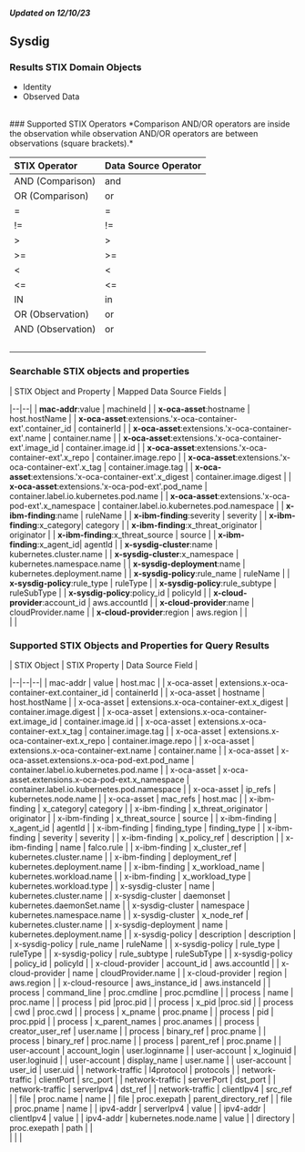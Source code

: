 ##### Updated on 12/10/23
## Sysdig
### Results STIX Domain Objects
* Identity
* Observed Data
<br>
### Supported STIX Operators
*Comparison AND/OR operators are inside the observation while observation AND/OR operators are between observations (square brackets).*

| STIX Operator     | Data Source Operator |
|:------------------|----------------------|
| AND (Comparison)  | and                  |
| OR (Comparison)   | or                   |
| =                 | =                    |
| !=                | !=                   |
| >                 | >                    |
| >=                | >=                   |
| <                 | <                    |
| <=                | <=                   |
| IN                | in                   |
| OR (Observation)  | or                   |
| AND (Observation) | or                   |
| <br>              |                      |
### Searchable STIX objects and properties
| STIX Object and Property | Mapped Data Source Fields |

|--|--|
| **mac-addr**:value | machineId |
| **x-oca-asset**:hostname | host.hostName |
| **x-oca-asset**:extensions.'x-oca-container-ext'.container_id | containerId |
| **x-oca-asset**:extensions.'x-oca-container-ext'.name | container.name |
| **x-oca-asset**:extensions.'x-oca-container-ext'.image_id | container.image.id |
| **x-oca-asset**:extensions.'x-oca-container-ext'.x_repo | container.image.repo |
| **x-oca-asset**:extensions.'x-oca-container-ext'.x_tag | container.image.tag |
| **x-oca-asset**:extensions.'x-oca-container-ext'.x_digest | container.image.digest |
| **x-oca-asset**:extensions.'x-oca-pod-ext'.pod_name | container.label.io.kubernetes.pod.name |
| **x-oca-asset**:extensions.'x-oca-pod-ext'.x_namespace | container.label.io.kubernetes.pod.namespace |
| **x-ibm-finding**:name | ruleName |
| **x-ibm-finding**:severity | severity |
| **x-ibm-finding**:x_category| category |
| **x-ibm-finding**:x_threat_originator | originator |
| **x-ibm-finding**:x_threat_source | source |
| **x-ibm-finding**:x_agent_id| agentId |
| **x-sysdig-cluster**:name | kubernetes.cluster.name |
| **x-sysdig-cluster**:x_namespace | kubernetes.namespace.name |
| **x-sysdig-deployment**:name | kubernetes.deployment.name |
| **x-sysdig-policy**:rule_name | ruleName |
| **x-sysdig-policy**:rule_type | ruleType |
| **x-sysdig-policy**:rule_subtype | ruleSubType |
| **x-sysdig-policy**:policy_id | policyId |
| **x-cloud-provider**:account_id | aws.accountId |
| **x-cloud-provider**:name | cloudProvider.name |
| **x-cloud-provider**:region | aws.region |
| <br> | |
### Supported STIX Objects and Properties for Query Results
| STIX Object | STIX Property | Data Source Field |

|--|--|--|
| mac-addr | value | host.mac |
| x-oca-asset | extensions.x-oca-container-ext.container_id | containerId |
| x-oca-asset | hostname | host.hostName |
| x-oca-asset | extensions.x-oca-container-ext.x_digest | container.image.digest |
| x-oca-asset | extensions.x-oca-container-ext.image_id | container.image.id |
| x-oca-asset | extensions.x-oca-container-ext.x_tag | container.image.tag |
| x-oca-asset | extensions.x-oca-container-ext.x_repo | container.image.repo |
| x-oca-asset | extensions.x-oca-container-ext.name | container.name |
| x-oca-asset | x-oca-asset.extensions.x-oca-pod-ext.pod_name | container.label.io.kubernetes.pod.name |
| x-oca-asset | x-oca-asset.extensions.x-oca-pod-ext.x_namespace | container.label.io.kubernetes.pod.namespace |
| x-oca-asset | ip_refs | kubernetes.node.name |
| x-oca-asset | mac_refs | host.mac |
| x-ibm-finding | x_category| category |
| x-ibm-finding | x_threat_originator | originator |
| x-ibm-finding | x_threat_source | source |
| x-ibm-finding | x_agent_id | agentId |
| x-ibm-finding | finding_type | finding_type |
| x-ibm-finding | severity | severity |
| x-ibm-finding | x_policy_ref | description |
| x-ibm-finding | name | falco.rule |
| x-ibm-finding | x_cluster_ref | kubernetes.cluster.name |
| x-ibm-finding | deployment_ref | kubernetes.deployment.name |
| x-ibm-finding | x_workload_name | kubernetes.workload.name |
| x-ibm-finding | x_workload_type | kubernetes.workload.type |
| x-sysdig-cluster | name | kubernetes.cluster.name |
| x-sysdig-cluster | daemonset | kubernetes.daemonSet.name |
| x-sysdig-cluster | namespace | kubernetes.namespace.name |
| x-sysdig-cluster | x_node_ref | kubernetes.cluster.name |
| x-sysdig-deployment | name | kubernetes.deployment.name |
| x-sysdig-policy | description | description |
| x-sysdig-policy | rule_name | ruleName |
| x-sysdig-policy | rule_type | ruleType |
| x-sysdig-policy | rule_subtype | ruleSubType |
| x-sysdig-policy | policy_id | policyId |
| x-cloud-provider | account_id | aws.accountId |
| x-cloud-provider | name | cloudProvider.name |
| x-cloud-provider | region | aws.region |
| x-cloud-resource | aws_instance_id | aws.instanceId |
| process | command_line | proc.cmdline | proc.pcmdline |
| process | name | proc.name |
| process | pid |proc.pid |
| process | x_pid |proc.sid |
| process | cwd | proc.cwd |
| process | x_pname | proc.pname |
| process | pid | proc.ppid |
| process | x_parent_names | proc.anames |
| process | creator_user_ref | user.name |
| process | binary_ref | proc.pname |
| process | binary_ref | proc.name |
| process | parent_ref | proc.pname |
| user-account | account_login | user.loginname |
| user-account | x_loginuid | user.loginuid |
| user-account | display_name | user.name |
| user-account | user_id | user.uid |
| network-traffic | l4protocol | protocols |
| network-traffic | clientPort | src_port |
| network-traffic | serverPort | dst_port |
| network-traffic | serverIpv4 | dst_ref |
| network-traffic | clientIpv4 | src_ref |
| file | proc.name | name |
| file | proc.exepath | parent_directory_ref | 
| file | proc.pname | name |
| ipv4-addr | serverIpv4 | value |
| ipv4-addr | clientIpv4 | value |
| ipv4-addr | kubernetes.node.name | value |
| directory | proc.exepath | path |
| <br> | | |
